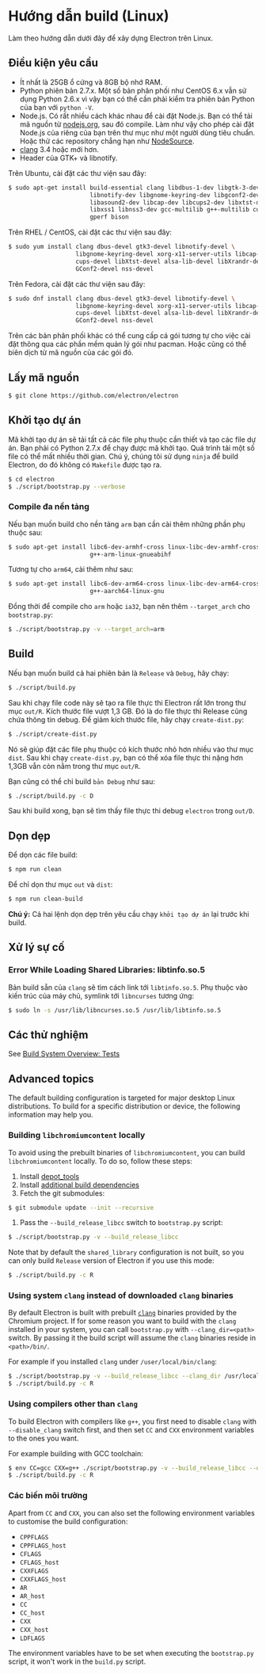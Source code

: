 # Hướng dẫn build (Linux)

Làm theo hướng dẫn dưới đây để xây dựng Electron trên Linux.

## Điều kiện yêu cầu

* Ít nhất là 25GB ổ cứng và 8GB bộ nhớ RAM.
* Python phiên bản 2.7.x. Một số bản phân phối như CentOS 6.x vẫn sử dụng Python 2.6.x vì vậy bạn có thể cần phải kiểm tra phiên bản Python của bạn với `python -V`.
* Node.js. Có rất nhiều cách khác nhau để cài đặt Node.js. Bạn có thể tải mã nguồn từ [nodejs.org](https://nodejs.org), sau đó compile. Làm như vậy cho phép cài đặt Node.js của riêng của bạn trên thư mục như một người dùng tiêu chuẩn. Hoặc thử các repository chẳng hạn như [NodeSource](https://nodesource.com/blog/nodejs-v012-iojs-and-the-nodesource-linux-repositories).
* [clang](https://clang.llvm.org/get_started.html) 3.4 hoặc mới hơn.
* Header của GTK+ và libnotify.

Trên Ubuntu, cài đặt các thư viện sau đây:

```sh
$ sudo apt-get install build-essential clang libdbus-1-dev libgtk-3-dev \
                       libnotify-dev libgnome-keyring-dev libgconf2-dev \
                       libasound2-dev libcap-dev libcups2-dev libxtst-dev \
                       libxss1 libnss3-dev gcc-multilib g++-multilib curl \
                       gperf bison
```

Trên RHEL / CentOS, cài đặt các thư viện sau đây:

```sh
$ sudo yum install clang dbus-devel gtk3-devel libnotify-devel \
                   libgnome-keyring-devel xorg-x11-server-utils libcap-devel \
                   cups-devel libXtst-devel alsa-lib-devel libXrandr-devel \
                   GConf2-devel nss-devel
```

Trên Fedora, cài đặt các thư viện sau đây:

```sh
$ sudo dnf install clang dbus-devel gtk3-devel libnotify-devel \
                   libgnome-keyring-devel xorg-x11-server-utils libcap-devel \
                   cups-devel libXtst-devel alsa-lib-devel libXrandr-devel \
                   GConf2-devel nss-devel
```

Trên các bản phân phối khác có thể cung cấp cá gói tương tự cho việc cài đặt thông qua các phần mềm quản lý gói như pacman. Hoặc cũng có thể biên dịch từ mã nguồn của các gói đó.

## Lấy mã nguồn

```sh
$ git clone https://github.com/electron/electron
```

## Khởi tạo dự án

Mã khởi tạo dự án sẽ tải tất cả các file phụ thuộc cần thiết và tạo các file dự án. Bạn phải có Python 2.7.x để chạy được mã khởi tạo. Quá trình tải một số file có thể mất nhiều thời gian. Chú ý, chúng tôi sử dụng `ninja` để build Electron, do đó không có `Makefile` được tạo ra.

```sh
$ cd electron
$ ./script/bootstrap.py --verbose
```

### Compile đa nền tảng

Nếu bạn muốn build cho nền tảng `arm` bạn cần cài thêm những phần phụ thuộc sau:

```sh
$ sudo apt-get install libc6-dev-armhf-cross linux-libc-dev-armhf-cross \
                       g++-arm-linux-gnueabihf
```

Tương tự cho `arm64`, cài thêm như sau:

```sh
$ sudo apt-get install libc6-dev-arm64-cross linux-libc-dev-arm64-cross \
                       g++-aarch64-linux-gnu
```

Đồng thời để compile cho `arm` hoặc `ia32`, bạn nên thêm `--target_arch` cho `bootstrap.py`:

```sh
$ ./script/bootstrap.py -v --target_arch=arm
```

## Build

Nếu bạn muốn build cả hai phiên bản là `Release` và `Debug`, hãy chạy:

```sh
$ ./script/build.py
```

Sau khi chạy file code này sẽ tạo ra file thực thi Electron rất lớn trong thư mục `out/R`. Kích thước file vượt 1,3 GB. Đó là do file thực thi Release cũng chứa thông tin debug. Để giảm kích thước file, hãy chạy `create-dist.py`:

```sh
$ ./script/create-dist.py
```

Nó sẽ giúp đặt các file phụ thuộc có kích thước nhỏ hơn nhiều vào thư mục `dist`. Sau khi chạy `create-dist.py`, bạn có thể xóa file thực thi nặng hơn 1,3GB vẫn còn nằm trong thư mục `out/R`.

Bạn cũng có thể chỉ build `bản Debug` như sau:

```sh
$ ./script/build.py -c D
```

Sau khi build xong, bạn sẽ tìm thấy file thực thi debug `electron` trong `out/D`.

## Dọn dẹp

Để dọn các file build:

```sh
$ npm run clean
```

Để chỉ dọn thư mục `out` và `dist`:

```sh
$ npm run clean-build
```

**Chú ý:** Cả hai lệnh dọn dẹp trên yêu cầu chạy `khởi tạo dự án` lại trước khi build.

## Xử lý sự cố

### Error While Loading Shared Libraries: libtinfo.so.5

Bản build sẵn của `clang` sẽ tìm cách link tới `libtinfo.so.5`. Phụ thuộc vào kiến trúc của máy chủ, symlink tới `libncurses` tương ứng:

```sh
$ sudo ln -s /usr/lib/libncurses.so.5 /usr/lib/libtinfo.so.5
```

## Các thử nghiệm

See [Build System Overview: Tests](build-system-overview.md#tests)

## Advanced topics

The default building configuration is targeted for major desktop Linux distributions. To build for a specific distribution or device, the following information may help you.

### Building `libchromiumcontent` locally

To avoid using the prebuilt binaries of `libchromiumcontent`, you can build `libchromiumcontent` locally. To do so, follow these steps:

1. Install [depot_tools](https://chromium.googlesource.com/chromium/src/+/master/docs/linux_build_instructions.md#Install)
2. Install [additional build dependencies](https://chromium.googlesource.com/chromium/src/+/master/docs/linux_build_instructions.md#Install-additional-build-dependencies)
3. Fetch the git submodules:

```sh
$ git submodule update --init --recursive
```

1. Pass the `--build_release_libcc` switch to `bootstrap.py` script:

```sh
$ ./script/bootstrap.py -v --build_release_libcc
```

Note that by default the `shared_library` configuration is not built, so you can only build `Release` version of Electron if you use this mode:

```sh
$ ./script/build.py -c R
```

### Using system `clang` instead of downloaded `clang` binaries

By default Electron is built with prebuilt [`clang`](https://clang.llvm.org/get_started.html) binaries provided by the Chromium project. If for some reason you want to build with the `clang` installed in your system, you can call `bootstrap.py` with `--clang_dir=<path>` switch. By passing it the build script will assume the `clang` binaries reside in `<path>/bin/`.

For example if you installed `clang` under `/user/local/bin/clang`:

```sh
$ ./script/bootstrap.py -v --build_release_libcc --clang_dir /usr/local
$ ./script/build.py -c R
```

### Using compilers other than `clang`

To build Electron with compilers like `g++`, you first need to disable `clang` with `--disable_clang` switch first, and then set `CC` and `CXX` environment variables to the ones you want.

For example building with GCC toolchain:

```sh
$ env CC=gcc CXX=g++ ./script/bootstrap.py -v --build_release_libcc --disable_clang
$ ./script/build.py -c R
```

### Các biến môi trường

Apart from `CC` and `CXX`, you can also set the following environment variables to customise the build configuration:

* `CPPFLAGS`
* `CPPFLAGS_host`
* `CFLAGS`
* `CFLAGS_host`
* `CXXFLAGS`
* `CXXFLAGS_host`
* `AR`
* `AR_host`
* `CC`
* `CC_host`
* `CXX`
* `CXX_host`
* `LDFLAGS`

The environment variables have to be set when executing the `bootstrap.py` script, it won't work in the `build.py` script.